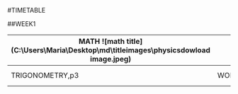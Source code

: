 #TIMETABLE


##WEEK1


 | MATH ![math title](C:\Users\Maria\Desktop\md\titleimages\physicsdowload image.jpeg) | PHYSICS | CS |
 |---|---|---|
|TRIGONOMETRY,p3|WORK,ENERGY&POWER|NETWORKS AND COMMUNICATIONS|